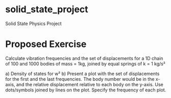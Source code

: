 # solid_state_project
Solid State Physics Project


# Proposed Exercise
Calculate vibration frequencies and the set of displacements for a 1D chain of 100 and 1000 bodies of mass = 1kg, joined by equal springs of k = 1 kg/s²

a) Density of states for w²
b) Present a plot with the set of displacements for the first and the last frequencies. The body number would be in the x-axis, and the relative displacement relative to each body on the y-axis. Use  dots/symbols joined by lines on the plot. Specify the frequency of each plot.
